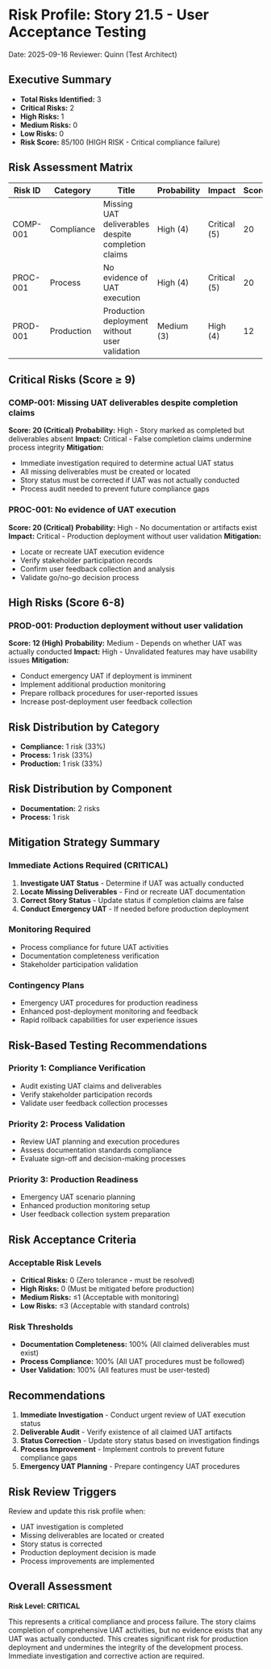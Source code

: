 # Risk Profile: Story 21.5 - User Acceptance Testing

Date: 2025-09-16
Reviewer: Quinn (Test Architect)

## Executive Summary

- **Total Risks Identified:** 3
- **Critical Risks:** 2
- **High Risks:** 1
- **Medium Risks:** 0
- **Low Risks:** 0
- **Risk Score:** 85/100 (HIGH RISK - Critical compliance failure)

## Risk Assessment Matrix

| Risk ID | Category | Title | Probability | Impact | Score | Level | Status |
|---------|----------|-------|-------------|--------|-------|-------|--------|
| COMP-001 | Compliance | Missing UAT deliverables despite completion claims | High (4) | Critical (5) | 20 | Critical | ACTIVE |
| PROC-001 | Process | No evidence of UAT execution | High (4) | Critical (5) | 20 | Critical | ACTIVE |
| PROD-001 | Production | Production deployment without user validation | Medium (3) | High (4) | 12 | High | ACTIVE |

## Critical Risks (Score ≥ 9)

### COMP-001: Missing UAT deliverables despite completion claims
**Score: 20 (Critical)**
**Probability:** High - Story marked as completed but deliverables absent
**Impact:** Critical - False completion claims undermine process integrity
**Mitigation:**
- Immediate investigation required to determine actual UAT status
- All missing deliverables must be created or located
- Story status must be corrected if UAT was not actually conducted
- Process audit needed to prevent future compliance gaps

### PROC-001: No evidence of UAT execution
**Score: 20 (Critical)**
**Probability:** High - No documentation or artifacts exist
**Impact:** Critical - Production deployment without user validation
**Mitigation:**
- Locate or recreate UAT execution evidence
- Verify stakeholder participation records
- Confirm user feedback collection and analysis
- Validate go/no-go decision process

## High Risks (Score 6-8)

### PROD-001: Production deployment without user validation
**Score: 12 (High)**
**Probability:** Medium - Depends on whether UAT was actually conducted
**Impact:** High - Unvalidated features may have usability issues
**Mitigation:**
- Conduct emergency UAT if deployment is imminent
- Implement additional production monitoring
- Prepare rollback procedures for user-reported issues
- Increase post-deployment user feedback collection

## Risk Distribution by Category

- **Compliance:** 1 risk (33%)
- **Process:** 1 risk (33%)
- **Production:** 1 risk (33%)

## Risk Distribution by Component

- **Documentation:** 2 risks
- **Process:** 1 risk

## Mitigation Strategy Summary

### Immediate Actions Required (CRITICAL)
1. **Investigate UAT Status** - Determine if UAT was actually conducted
2. **Locate Missing Deliverables** - Find or recreate UAT documentation
3. **Correct Story Status** - Update status if completion claims are false
4. **Conduct Emergency UAT** - If needed before production deployment

### Monitoring Required
- Process compliance for future UAT activities
- Documentation completeness verification
- Stakeholder participation validation

### Contingency Plans
- Emergency UAT procedures for production readiness
- Enhanced post-deployment monitoring and feedback
- Rapid rollback capabilities for user experience issues

## Risk-Based Testing Recommendations

### Priority 1: Compliance Verification
- Audit existing UAT claims and deliverables
- Verify stakeholder participation records
- Validate user feedback collection processes

### Priority 2: Process Validation
- Review UAT planning and execution procedures
- Assess documentation standards compliance
- Evaluate sign-off and decision-making processes

### Priority 3: Production Readiness
- Emergency UAT scenario planning
- Enhanced production monitoring setup
- User feedback collection system preparation

## Risk Acceptance Criteria

### Acceptable Risk Levels
- **Critical Risks:** 0 (Zero tolerance - must be resolved)
- **High Risks:** 0 (Must be mitigated before production)
- **Medium Risks:** ≤1 (Acceptable with monitoring)
- **Low Risks:** ≤3 (Acceptable with standard controls)

### Risk Thresholds
- **Documentation Completeness:** 100% (All claimed deliverables must exist)
- **Process Compliance:** 100% (All UAT procedures must be followed)
- **User Validation:** 100% (All features must be user-tested)

## Recommendations

1. **Immediate Investigation** - Conduct urgent review of UAT execution status
2. **Deliverable Audit** - Verify existence of all claimed UAT artifacts
3. **Status Correction** - Update story status based on investigation findings
4. **Process Improvement** - Implement controls to prevent future compliance gaps
5. **Emergency UAT Planning** - Prepare contingency UAT procedures

## Risk Review Triggers

Review and update this risk profile when:
- UAT investigation is completed
- Missing deliverables are located or created
- Story status is corrected
- Production deployment decision is made
- Process improvements are implemented

## Overall Assessment

**Risk Level: CRITICAL**

This represents a critical compliance and process failure. The story claims completion of comprehensive UAT activities, but no evidence exists that any UAT was actually conducted. This creates significant risk for production deployment and undermines the integrity of the development process. Immediate investigation and corrective action are required.